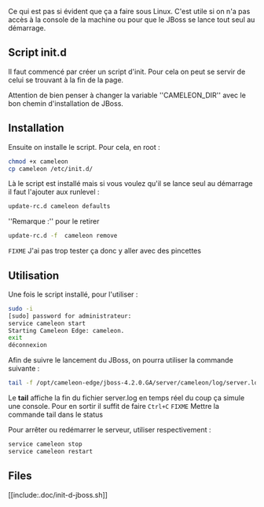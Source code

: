 Ce qui est pas si évident que ça a faire sous Linux. C'est utile si on n'a pas accès à la console de la 
machine ou pour que le JBoss se lance tout seul au démarrage.

## Script init.d
Il faut commencé par créer un script d'init. Pour cela on peut se servir de celui se trouvant à la fin de la page.

Attention de bien penser à changer la variable ''CAMELEON_DIR'' avec le bon chemin d'installation de JBoss.

## Installation
Ensuite on installe le script. Pour cela, en root :

``` sh
chmod +x cameleon
cp cameleon /etc/init.d/
```

Là le script est installé mais si vous voulez qu'il se lance seul au démarrage il faut l'ajouter aux runlevel :

``` sh
update-rc.d cameleon defaults
```

''Remarque :'' pour le retirer 

``` sh
update-rc.d -f  cameleon remove
```

`FIXME` J'ai pas trop tester ça donc y aller avec des pincettes

## Utilisation
Une fois le script installé, pour l'utiliser :

``` sh
sudo -i
[sudo] password for administrateur: 
service cameleon start
Starting Cameleon Edge: cameleon.
exit
déconnexion
```

Afin de suivre le lancement du JBoss, on pourra utiliser la commande suivante :

``` sh
tail -f /opt/cameleon-edge/jboss-4.2.0.GA/server/cameleon/log/server.log
```

Le **tail** affiche la fin du fichier server.log en temps réel du coup ça simule une console.
Pour en sortir il suffit de faire `Ctrl+C`
`FIXME` Mettre la commande tail dans le status

Pour arrêter ou redémarrer le serveur, utiliser respectivement :

``` sh
service cameleon stop
service cameleon restart
```

## Files
[[include:.doc/init-d-jboss.sh]]

<!-- --- tags: linux, server, jboss -->
